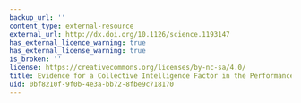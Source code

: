 ```yaml
---
backup_url: ''
content_type: external-resource
external_url: http://dx.doi.org/10.1126/science.1193147
has_external_licence_warning: true
has_external_license_warning: true
is_broken: ''
license: https://creativecommons.org/licenses/by-nc-sa/4.0/
title: Evidence for a Collective Intelligence Factor in the Performance of Human Groups
uid: 0bf8210f-9f0b-4e3a-bb72-8fbe9c718170
---
```

